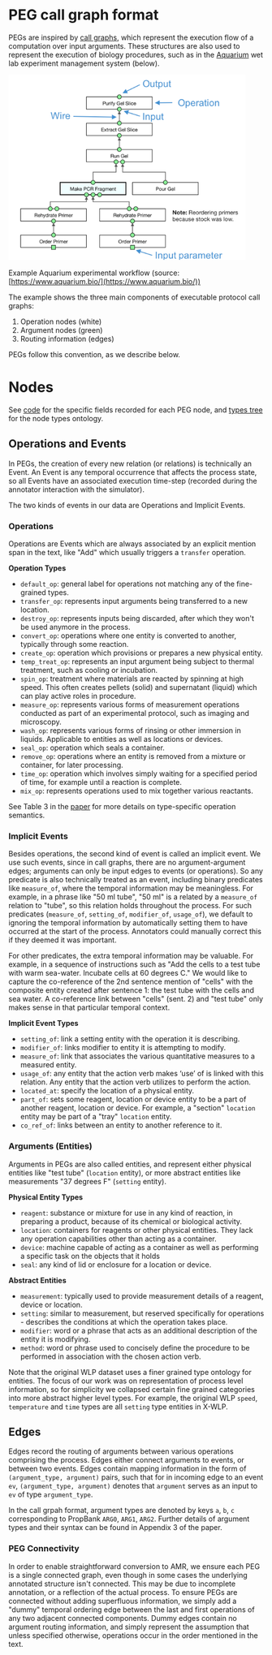 # PEG call graph format

PEGs are inspired by [call graphs](https://en.wikipedia.org/wiki/Call_graph), which represent the execution flow of a computation over input arguments. These structures are also used to represent the execution of biology procedures, such as in the [Aquarium](https://www.aquarium.bio/) wet lab experiment management system (below).

![figs/aq.png](figs/aq.png)

Example Aquarium experimental workflow (source: [https://www.aquarium.bio/](https://www.aquarium.bio/))

The example shows the three main components of executable protocol call graphs:

1. Operation nodes (white)
2. Argument nodes (green)
3. Routing information (edges)

 PEGs follow this convention, as we describe below.

# Nodes

See [code](definitions.py) for the specific fields recorded for each PEG node, and [types tree](types_tree.py) for the node types ontology.

## Operations and Events

In PEGs, the creation of every new relation (or relations) is technically an Event. An Event is any temporal occurrence that affects the process state, so all Events have an associated execution time-step (recorded during the annotator interaction with the simulator). 

The two kinds of events in our data are Operations and Implicit Events. 

### Operations

Operations are Events which are always associated by an explicit mention span in the text, like "Add" which usually triggers a `transfer` operation. 

**Operation Types**

- `default_op`: general label for operations not matching any of the fine-grained types.
- `transfer_op`: represents input arguments being transferred to a new location.
- `destroy_op`: represents inputs being discarded, after which they won't be used anymore in the process.
- `convert_op`: operations where one entity is converted to another, typically through some reaction.
- `create_op`: operation which provisions or prepares a new physical entity.
- `temp_treat_op`: represents an input argument being subject to thermal treatment, such as cooling or incubation.
- `spin_op`: treatment where materials are reacted by spinning at high speed. This often creates pellets (solid) and supernatant (liquid) which can play active roles in procedure.
- `measure_op`: represents various forms of measurement operations conducted as part of an experimental protocol, such as imaging and microscopy.
- `wash_op`: represents various forms of rinsing or other immersion in liquids. Applicable to entities as well as locations or devices.
- `seal_op`: operation which seals a container.
- `remove_op`: operations where an entity is removed from a mixture or container, for later processing.
- `time_op`: operation which involves simply waiting for a specified period of time, for example until a reaction is complete.
- `mix_op`: represents operations used to mix together various reactants.

See Table 3 in the [paper](https://arxiv.org/abs/2101.10244) for more details on type-specific operation semantics.

### Implicit Events

Besides operations, the second kind of event is called an implicit event. We use such events, since in call graphs, there are no argument-argument edges; arguments can only be input edges to events (or operations). So any predicate is also technically treated as an event, including binary predicates like  `measure_of`, where the temporal information may be meaningless. For example, in a phrase like "50 ml tube", "50 ml" is a related by a `measure_of` relation to "tube", so this relation holds throughout the process. For such predicates (`measure_of`, `setting_of`, `modifier_of`, `usage_of`), we default to ignoring the temporal information by automatically setting them to have occurred at the start of the process. Annotators could manually correct this if they deemed it was important.

For other predicates, the extra temporal information may be valuable. For example, in a sequence of instructions such as "Add the cells to a test tube with warm sea-water. Incubate cells at 60 degrees C." We would like to capture the co-reference of the 2nd sentence mention of "cells" with the composite entity created after sentence 1: the test tube with the cells and sea water. A co-reference link between "cells" (sent. 2) and "test tube" only makes sense in that particular temporal context.

**Implicit Event Types**

- `setting_of`: link a setting entity with the operation it is describing.
- `modifier_of`: links modifier to entity it is attempting to modify.
- `measure_of`: link that associates the various quantitative measures to a measured entity.
- `usage_of`: any entity that the action verb makes ‘use’ of is linked with this relation. Any entity that the action verb utilizes to perform the action.
- `located_at`: specify the location of a physical entity.
- `part_of`: sets some reagent, location or device entity to be a part of another reagent, location or device. For example, a "section" `location` entity may be part of a "tray" `location` entity.
- `co_ref_of`: links between an entity to another reference to it.

### Arguments (Entities)

Arguments in PEGs are also called entities, and represent either physical entities like "test tube" (`location` entity), or more abstract entities like measurements "37 degrees F" (`setting` entity).

**Physical Entity Types**

- `reagent`: substance or mixture for use in any kind of reaction, in preparing a product, because of its chemical or biological activity.
- `location`: containers for reagents or other physical entities. They lack any operation capabilities other than acting as a container.
- `device`: machine capable of acting as a container as well as performing a specific task on the objects that it holds
- `seal`: any kind of lid or enclosure for a location or device.

**Abstract Entities**

- `measurement`: typically used to provide measurement details of a reagent, device or location.
- `setting`: similar to measurement, but reserved specifically for operations - describes the conditions at which the operation takes place.
- `modifier`: word or a phrase that acts as an additional description of the entity it is modifying.
- `method`: word or phrase used to concisely define the procedure to be performed in association with the chosen action verb.

Note that the original WLP dataset uses a finer grained type ontology for entities. The focus of our work was on representation of process level information, so for simplicity we collapsed certain fine grained categories into more abstract higher level types. For example, the original WLP `speed`, `temperature` and `time` types are all `setting` type entities in X-WLP.

## Edges

Edges record the routing of arguments between various operations comprising the process. Edges either connect arguments to events, or between two events. Edges contain mapping information in the form of `(argument_type, argument)` pairs, such that for in incoming edge to an event `ev`, `(argument_type, argument)` denotes that `argument`  serves as an input to `ev` of type `argument_type`.

In the call grpah format, argument types are denoted by keys `a`, `b`, `c` corresponding to PropBank `ARG0`, `ARG1`, `ARG2`.
Further details of argument types and their syntax can be found in Appendix 3 of the paper. 

### PEG Connectivity

In order to enable straightforward conversion to AMR, we ensure each PEG is a single connected graph, even though in some cases the underlying annotated structure isn't connected. This may be due to incomplete annotation, or a reflection of the actual process. To ensure PEGs are connected without adding superfluous information, we simply add a "dummy" temporal ordering edge between the last and first operations of any two adjacent connected components. Dummy edges contain no argument routing information, and simply represent the assumption that unless specified otherwise, operations occur in the order mentioned in the text.
